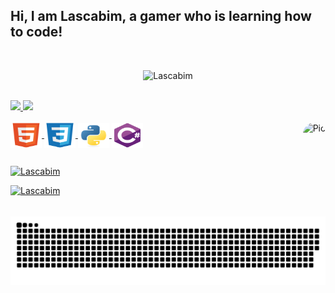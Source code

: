## Hi, I am Lascabim, a gamer who is learning how to code!
</br>
<p align="center"> <img src="https://komarev.com/ghpvc/?username=Lascabim&label=Profile%20views&color=0e75b6&style=flat" alt="Lascabim" /> </p>
</br>

<div align="left">
 <a href="https://github.com/Lascabim">
  <img height="180em" src="https://github-readme-stats.vercel.app/api?username=lascabim&show_icons=true&theme=react&include_all_commits=true&count_private=true"/>
  <img height="180em" src="https://github-readme-stats.vercel.app/api/top-langs/?username=lascabim&layout=compact&langs_count=7&theme=react"/>
</div>

<div align="left" style="display: inline_block"><br>
  <img align="center" alt="HTML" height="40" width="50" src="https://raw.githubusercontent.com/devicons/devicon/master/icons/html5/html5-original.svg">
  <img align="center" alt="CSS" height="40" width="50" src="https://raw.githubusercontent.com/devicons/devicon/master/icons/css3/css3-original.svg">
  <img align="center" alt="Python" height="40" width="50" src="https://raw.githubusercontent.com/devicons/devicon/master/icons/python/python-original.svg">
  <img align="center" alt="Csharp" height="40" width="50" src="https://raw.githubusercontent.com/devicons/devicon/master/icons/csharp/csharp-original.svg">
  <img align="right" alt="Pic" height="150" style="border-radius:50px;"          src="https://media.discordapp.net/attachments/942450101073358928/981510490524090378/Avatar.png?width=676&height=676">
</div>
  
  ##
 
<div> 
  <p><a href="https://www.paypal.com/myaccount/transfer/homepage" > <img src="https://www.cigafun.com/image/cigafun-paypal.webp" height="50" width="210" alt="Lascabim"></a></p>
  <p><a href="https://www.buymeacoffee.com/Lascabim?new=1"> <img src="https://cdn.buymeacoffee.com/buttons/v2/default-yellow.png" height="50" width="210" alt="Lascabim"></a></p>
</div>

</div>
 
  ![Snake animation](https://github.com/Lascabim/Lascabim/blob/main/snake.svg) 
 
</div>
